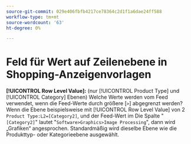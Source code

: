 ```yaml
---
source-git-commit: 029e406fbfb4217ce78364c2d1f1a6dae24ff588
workflow-type: tm+mt
source-wordcount: '63'
ht-degree: 0%

---
```

# Feld für Wert auf Zeilenebene in Shopping-Anzeigenvorlagen

**[!UICONTROL Row Level Value]:** (nur [!UICONTROL Product Type] und [!UICONTROL Category] Ebenen) Welche Werte werden vom Feed verwendet, wenn die Feed-Werte durch größere [`>`] abgegrenzt werden? Wenn die Ebene beispielsweise mit [!UICONTROL Row Level Value] von 2 `Product Type:L2=[Category2]`, und der Feed-Wert im
Die Spalte &quot;`[Category2]`&quot; lautet &quot;`Software>Graphics>Image Processing`&quot;, dann wird „Grafiken“ angesprochen. Standardmäßig wird dieselbe Ebene wie die Produkttyp- oder Kategorieebene ausgewählt.
